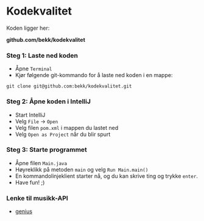 # Kodekvalitet

Koden ligger her:

**github.com/bekk/kodekvalitet**

### Steg 1: Laste ned koden

- Åpne `Terminal`
- Kjør følgende git-kommando for å laste ned koden i en mappe:

```
git clone git@github.com:bekk/kodekvalitet.git
```

### Steg 2: Åpne koden i IntelliJ

- Start IntelliJ
- Velg `File` -> `Open`
- Velg filen `pom.xml` i mappen du lastet ned
- Velg `Open as Project` når du blir spurt

### Steg 3: Starte programmet

- Åpne filen `Main.java`
- Høyreklikk på metoden `main` og velg `Run Main.main()`
- En kommandolinjeklient starter nå, og du kan skrive ting og trykke `enter`.
- Have fun! ;)

### Lenke til musikk-API

- [genius](https://docs.genius.com/#search-h2)
